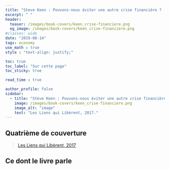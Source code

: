 ```yaml
---
title: "Steve Keen : Pouvons-nous éviter une autre crise financière ? (fr)"
excerpt: " "
header:
  teaser: /images/book-covers/keen_crise-financiere.png
  og_image: /images/book-covers/keen_crise-financiere.png
#classes: wide
date: "2019-08-14"
tags: economy
use_math : true
style : "text-align: justify;"

toc: true
toc_label: "Sur cette page"
toc_sticky: true

read_time : true

author_profile: false
sidebar:
  - title: "Steve Keen : Pouvons-nous éviter une autre crise financière ? (fr)"
    image: /images/book-covers/keen_crise-financiere.png
    image_alt: "image"
    text: "Les Liens qui Libèrent, 2017."
---
```


## Quatrième de couverture
>
>
> [Les Liens qui Libèrent, 2017](http://www.editionslesliensquiliberent.fr/livre-Pouvons_nous_%C3%A9viter_une_autre_crise_financi%C3%A8re__-529-1-1-0-1.html)

## Ce dont le livre parle
